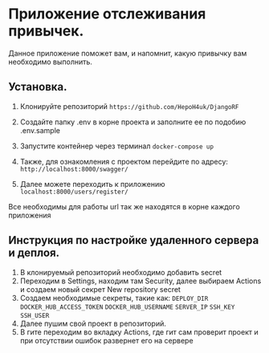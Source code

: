 # Приложение отслеживания привычек.
Данное приложение поможет вам, и напомнит, какую привычку вам необходимо выполнить.
## Установка.
1. Клонируйте репозиторий
```https://github.com/HepoH4uk/DjangoRF```

2. Создайте папку .env в корне проекта и заполните ее по подобию .env.sample

3. Запустите контейнер через терминал
```docker-compose up```

4. Также, для ознакомления с проектом перейдите по адресу:
```http://localhost:8000/swagger/```

5. Далее можете переходить к приложению 
```localhost:8000/users/register/```

Все необходимы для работы url так же находятся в корне каждого приложения
## Инструкция по настройке удаленного сервера и деплоя.
1. В клонируемый репозиторий необходимо добавить secret
2. Переходим в Settings, находим там Security, далее выбираем Actions и создаем новый секрет New repository secret
3. Создаем необходимые секреты, такие как:
```DEPLOY_DIR```
```DOCKER_HUB_ACCESS_TOKEN```
```DOCKER_HUB_USERNAME```
```SERVER_IP```
```SSH_KEY```
```SSH_USER```
4. Далее пушим свой проект в репозиторий.
5. В гите переходим во вкладку Actions, где гит сам проверит проект и при отсутствии ошибок развернет его на сервере